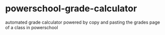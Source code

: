 # powerschool-grade-calculator
automated grade calculator powered by copy and pasting the grades page of a class in powerschool
